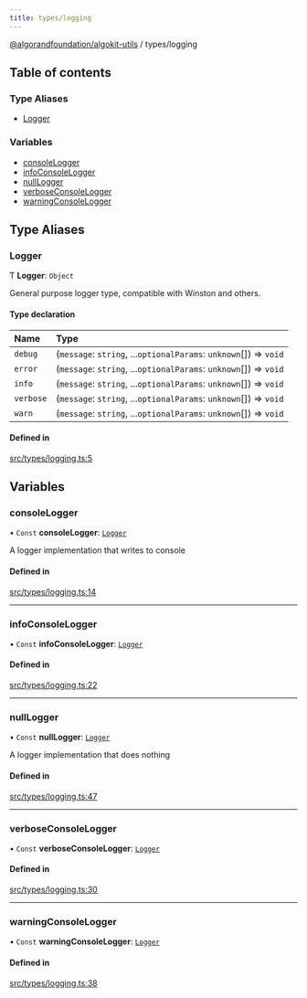 ```yaml
---
title: types/logging
---
```


[@algorandfoundation/algokit-utils](/reference/algokit-utils-ts/api/readme/) / types/logging

## Table of contents

### Type Aliases

- [Logger](types_logging.md#logger)

### Variables

- [consoleLogger](types_logging.md#consolelogger)
- [infoConsoleLogger](types_logging.md#infoconsolelogger)
- [nullLogger](types_logging.md#nulllogger)
- [verboseConsoleLogger](types_logging.md#verboseconsolelogger)
- [warningConsoleLogger](types_logging.md#warningconsolelogger)

## Type Aliases

### Logger

Ƭ **Logger**: `Object`

General purpose logger type, compatible with Winston and others.

#### Type declaration

| Name      | Type                                                              |
| :-------- | :---------------------------------------------------------------- |
| `debug`   | (`message`: `string`, ...`optionalParams`: `unknown`[]) => `void` |
| `error`   | (`message`: `string`, ...`optionalParams`: `unknown`[]) => `void` |
| `info`    | (`message`: `string`, ...`optionalParams`: `unknown`[]) => `void` |
| `verbose` | (`message`: `string`, ...`optionalParams`: `unknown`[]) => `void` |
| `warn`    | (`message`: `string`, ...`optionalParams`: `unknown`[]) => `void` |

#### Defined in

[src/types/logging.ts:5](https://github.com/algorandfoundation/algokit-utils-ts/blob/main/src/types/logging.ts#L5)

## Variables

### consoleLogger

• `Const` **consoleLogger**: [`Logger`](types_logging.md#logger)

A logger implementation that writes to console

#### Defined in

[src/types/logging.ts:14](https://github.com/algorandfoundation/algokit-utils-ts/blob/main/src/types/logging.ts#L14)

---

### infoConsoleLogger

• `Const` **infoConsoleLogger**: [`Logger`](types_logging.md#logger)

#### Defined in

[src/types/logging.ts:22](https://github.com/algorandfoundation/algokit-utils-ts/blob/main/src/types/logging.ts#L22)

---

### nullLogger

• `Const` **nullLogger**: [`Logger`](types_logging.md#logger)

A logger implementation that does nothing

#### Defined in

[src/types/logging.ts:47](https://github.com/algorandfoundation/algokit-utils-ts/blob/main/src/types/logging.ts#L47)

---

### verboseConsoleLogger

• `Const` **verboseConsoleLogger**: [`Logger`](types_logging.md#logger)

#### Defined in

[src/types/logging.ts:30](https://github.com/algorandfoundation/algokit-utils-ts/blob/main/src/types/logging.ts#L30)

---

### warningConsoleLogger

• `Const` **warningConsoleLogger**: [`Logger`](types_logging.md#logger)

#### Defined in

[src/types/logging.ts:38](https://github.com/algorandfoundation/algokit-utils-ts/blob/main/src/types/logging.ts#L38)
